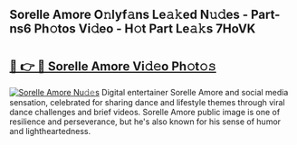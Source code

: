 ## Sorelle Amore O𝚗lyf𝚊ns Le𝚊𝚔ed N𝚞𝚍es - Part-ns6 Ph𝚘tos Vi𝚍eo - H𝚘t Part Le𝚊𝚔s 7HoVK

# <h2><a href="http://hf3vsp.feru.top/?c=Sorelle+Amore">🔗 👉 🔴 Sorelle Amore Vi𝚍𝚎o Ph𝚘t𝚘𝚜</a></h2>

[![Sorelle Amore Nu𝚍𝚎s](https://i.imgur.com/0TWrTi3.gif)](http://hf3vsp.feru.top/?c=Sorelle+Amore)
Digital entertainer Sorelle Amore and social media sensation, celebrated for sharing dance and lifestyle themes through viral dance challenges and brief videos. Sorelle Amore public image is one of resilience and perseverance, but he's also known for his sense of humor and lightheartedness. 
